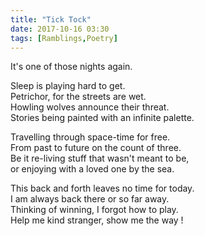 ```yaml
---
title: "Tick Tock"
date: 2017-10-16 03:30
tags: [Ramblings,Poetry]
---
```


It's one of those nights again.  

Sleep is playing hard to get.  
Petrichor, for the streets are wet.  
Howling wolves announce their threat.  
Stories being painted with an infinite palette.  

Travelling through space-time for free.  
From past to future on the count of three.  
Be it re-living stuff that wasn't meant to be,  
or enjoying with a loved one by the sea.  

This back and forth leaves no time for today.  
I am always back there or so far away.  
Thinking of winning, I forgot how to play.  
Help me kind stranger, show me the way !  
